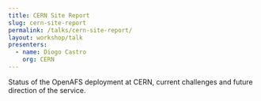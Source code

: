 ```yaml
---
title: CERN Site Report
slug: cern-site-report
permalink: /talks/cern-site-report/
layout: workshop/talk
presenters:
  - name: Diogo Castro
    org: CERN
---
```


Status of the OpenAFS deployment at CERN, current challenges and future
direction of the service.
